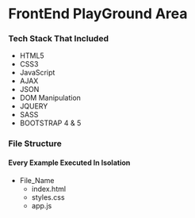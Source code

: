 # FrontEnd PlayGround Area

### Tech Stack That Included
- HTML5
- CSS3
- JavaScript
- AJAX
- JSON
- DOM Manipulation
- JQUERY
- SASS
- BOOTSTRAP 4 & 5

### File Structure

#### Every Example Executed In Isolation
  - File_Name
    - index.html
    - styles.css
    - app.js
